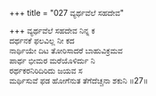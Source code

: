 +++
title = "027 ವ್ಯರ್ಥವೆಲೆ ಸಹದೇವ"

+++
ವ್ಯರ್ಥವೆಲೆ ಸಹದೇವ ನಿನ್ನ ಕ  
ದರ್ಥನಕೆ ಫಲವಿಲ್ಲ ನೀ ಕದ  
ನಾರ್ಥಿಯೇ ದಿಟ ತೋರಿಸಾದರೆ ಬಾಹುವಿಕ್ರಮವ  
ಪಾರ್ಥ ಭೀಮರ ಮರೆಯೊಳಿರ್ದು ನಿ  
ರರ್ಥಕರನಿರಿದಿರಿದು ಜಯವ ಸ  
ಮರ್ಥಿಸುವೆ ಫಡ ಹೋಗೆನುತ ತೆಗೆದೆಚ್ಚನಾ ಶಕುನಿ     ॥27॥